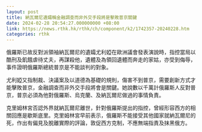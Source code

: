 ```yaml
---
layout: post
title: 納瓦爾尼遺孀稱金融調查而非外交手段將是擊敗普京關鍵
date: 2024-02-28 20:54:27.000000000 +08:00
link: https://news.rthk.hk/rthk/ch/component/k2/1742357-20240228.htm
categories: rthk
---
```


俄羅斯已故反對派領袖納瓦爾尼的遺孀尤利婭在歐洲議會發表演說時，指控當局以酷刑及飢餓虐待丈夫，再謀殺他，遺體及為領回遺體而奔走的家姑，亦受到侮辱，事件證明俄羅斯總統普京是不能談判的對象。

尤利婭又指制裁、決議案及以道德為基礎的規則，傷害不到普京，需要創新方式才能擊敗普京，金融調查而非外交手段將會是關鍵。她說數以千萬計俄羅斯人反對普京，普京必須為他對俄羅斯、烏克蘭、及納瓦爾尼做過的事情負責。

克里姆林宮否認外界就納瓦爾尼離世，針對俄羅斯提出的指控，曾經形容西方的相關回應是歇斯底里。克里姆林宮早前表示，俄羅斯不能接受其他國家就納瓦爾尼的死，作出有偏見及脫離實際的評論，敦促西方克制，不應無端指責及抹黑俄方。
